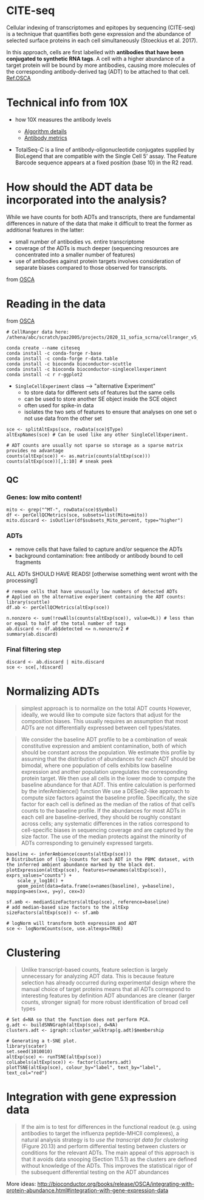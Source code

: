 # CITE-seq

Cellular indexing of transcriptomes and epitopes by sequencing (CITE-seq) is a 
technique that quantifies both gene expression and the abundance of selected 
surface proteins in each cell simultaneously (Stoeckius et al. 2017). 

In this approach, cells are first labelled with **antibodies that have been 
conjugated to synthetic RNA tags**.
A cell with a higher abundance of a target protein will be bound by more antibodies, 
causing more molecules of the corresponding antibody-derived tag (ADT) to be attached to that cell. [Ref.OSCA](http://bioconductor.org/books/release/OSCA/integrating-with-protein-abundance.html)

# Technical info from 10X

* how 10X measures the antibody levels
    - [Algorithm details](https://support.10xgenomics.com/single-cell-gene-expression/software/pipelines/latest/algorithms/antibody)
    - [Antibody metrics](https://support.10xgenomics.com/single-cell-gene-expression/software/pipelines/latest/output/antibody-metrics)
    
* TotalSeq-C is a line of antibody-oligonucleotide conjugates supplied by BioLegend that are compatible with the Single Cell 5' assay. The Feature Barcode sequence appears at a fixed position (base 10) in the R2 read.

# How should the ADT data be incorporated into the analysis?

While we have counts for both ADTs and transcripts, there are fundamental differences
in nature of the data that make it difficult to treat the former as additional features
in the latter:

* small number of antibodies vs. entire transcriptome
* coverage of the ADTs is much deeper (sequencing resources are concentrated into a smaller number of features)
* use of antibodies against protein targets involves consideration of separate biases compared to those observed for transcripts.

from [OSCA](http://bioconductor.org/books/release/OSCA/integrating-with-protein-abundance.html)

# Reading in the data

from [OSCA](http://bioconductor.org/books/release/OSCA/integrating-with-protein-abundance.html)


```
# CellRanger data here:
/athena/abc/scratch/paz2005/projects/2020_11_sofia_scrna/cellranger_v5_out
```

```
conda create --name citeseq
conda install -c conda-forge r-base 
conda install -c conda-forge r-data.table 
conda install -c bioconda bioconductor-scuttle
conda install -c bioconda bioconductor-singlecellexperiment 
conda install -c r r-ggplot2 
```

* `SingleCellExperiment` class --> "alternative Experiment"
    - to store data for different sets of features but the same cells
    - can be used to store another SE object inside the SCE object
    - often used for spike-in data
    - isolates the two sets of features to ensure that analyses on one set o not use data from the other set
    
```{r}
sce <- splitAltExps(sce, rowData(sce)$Type)
altExpNames(sce) # Can be used like any other SingleCellExperiment. 

# ADT counts are usually not sparse so storage as a sparse matrix provides no advantage
counts(altExp(sce)) <- as.matrix(counts(altExp(sce)))
counts(altExp(sce))[,1:10] # sneak peek
```

## QC 

### Genes: low mito content!

```{r}
mito <- grep("^MT-", rowData(sce)$Symbol)
df <- perCellQCMetrics(sce, subsets=list(Mito=mito))
mito.discard <- isOutlier(df$subsets_Mito_percent, type="higher")
```


### ADTs

* remove cells that have failed to capture and/or sequence the ADTs
* background contamination: free antibody or antibody bound to cell fragments

ALL ADTs SHOULD HAVE READS! [otherwise something went wront with the processing!]

```{r}
# remove cells that have unusually low numbers of detected ADTs
# Applied on the alternative experiment containing the ADT counts:
library(scuttle)
df.ab <- perCellQCMetrics(altExp(sce))

n.nonzero <- sum(!rowAlls(counts(altExp(sce)), value=0L)) # less than or equal to half of the total number of tags
ab.discard <- df.ab$detected <= n.nonzero/2 # 
summary(ab.discard)
```

### Final filtering step

```{r}
discard <- ab.discard | mito.discard
sce <- sce[,!discard]
```

# Normalizing ADTs

>simplest approach is to normalize on the total ADT counts
>However, ideally, we would like to compute size factors that adjust for the composition biases. This usually requires an assumption that most ADTs are not differentially expressed between cell types/states.

>We consider the baseline ADT profile to be a combination of weak constitutive expression and ambient contamination, both of which should be constant across the population. We estimate this profile by assuming that the distribution of abundances for each ADT should be bimodal, where one population of cells exhibits low baseline expression and another population upregulates the corresponding protein target. We then use all cells in the lower mode to compute the baseline abundance for that ADT. This entire calculation is performed by the inferAmbience() function
> We use a DESeq2-like approach to compute size factors against the baseline profile. Specifically, the size factor for each cell is defined as the median of the ratios of that cell’s counts to the baseline profile. If the abundances for most ADTs in each cell are baseline-derived, they should be roughly constant across cells; any systematic differences in the ratios correspond to cell-specific biases in sequencing coverage and are captured by the size factor. The use of the median protects against the minority of ADTs corresponding to genuinely expressed targets.

```{r}
baseline <- inferAmbience(counts(altExp(sce)))
# Distribution of (log-)counts for each ADT in the PBMC dataset, with the inferred ambient abundance marked by the black dot. 
plotExpression(altExp(sce), features=rownames(altExp(sce)), exprs_values="counts") +
    scale_y_log10() + 
    geom_point(data=data.frame(x=names(baseline), y=baseline), mapping=aes(x=x, y=y), cex=3)

sf.amb <- medianSizeFactors(altExp(sce), reference=baseline)
# add median-based size factors to the altExp
sizeFactors(altExp(sce)) <- sf.amb

# logNorm will transform both expression and ADT
sce <- logNormCounts(sce, use.altexps=TRUE)
```


# Clustering

>Unlike transcript-based counts, feature selection is largely unnecessary for analyzing ADT data. This is because feature selection has already occurred during experimental design where the manual choice of target proteins means that all ADTs correspond to interesting features by definition
> ADT abundances are cleaner (larger counts, stronger signal) for more robust identification of broad cell types

```{r}
# Set d=NA so that the function does not perform PCA.
g.adt <- buildSNNGraph(altExp(sce), d=NA) 
clusters.adt <- igraph::cluster_walktrap(g.adt)$membership

# Generating a t-SNE plot.
library(scater)
set.seed(1010010)
altExp(sce) <- runTSNE(altExp(sce))
colLabels(altExp(sce)) <- factor(clusters.adt)
plotTSNE(altExp(sce), colour_by="label", text_by="label", text_col="red")
```

# Integration with gene expression data

> If the aim is to test for differences in the functional readout (e.g. using antibodies to target the influenza peptide-MHCII complexes), a natural analysis strategy is to *use the transcript data for clustering* (Figure 20.13) and perform differential testing between clusters or conditions for the relevant ADTs. The main appeal of this approach is that it avoids data snooping (Section 11.5.1) as the clusters are defined without knowledge of the ADTs. This improves the statistical rigor of the subsequent differential testing on the ADT abundances

More ideas: <http://bioconductor.org/books/release/OSCA/integrating-with-protein-abundance.html#integration-with-gene-expression-data>
